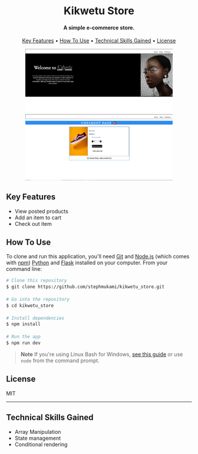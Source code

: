 
<h1 align="center">
  Kikwetu Store
  <br>
</h1>

<h4 align="center">A simple e-commerce store.</h4>
<p align="center">
  <a href="#key-features">Key Features</a> •
  <a href="#how-to-use">How To Use</a> •
  <a href="#tech-skills">Technical Skills Gained</a> •
  <a href="#license">License</a>
</p>
<div align="center">
  
  <img src="https://github.com/stephmukami/kikwetu_store/blob/master/project_pictures/kikwet_2.PNG" alt="sign up page" width="400">
  <img src="https://github.com/stephmukami/kikwetu_store/blob/master/project_pictures/kikwetu_1.PNG" alt="checkout page" width="400">
</div>


## Key Features

- View posted products
- Add an item to cart
- Check out item

## How To Use

To clone and run this application, you'll need [Git](https://git-scm.com) and [Node.js](https://nodejs.org/en/download/) (which comes with [npm](http://npmjs.com)) [Python](https://www.python.org/downloads/) and [Flask](https://flask.palletsprojects.com/en/stable/installation/) installed on your computer. From your command line:

```bash
# Clone this repository
$ git clone https://github.com/stephmukami/kikwetu_store.git

# Go into the repository
$ cd kikwetu_store

# Install dependencies
$ npm install

# Run the app
$ npm run dev


```

> **Note**
> If you're using Linux Bash for Windows, [see this guide](https://www.howtogeek.com/261575/how-to-run-graphical-linux-desktop-applications-from-windows-10s-bash-shell/) or use `node` from the command prompt.

## License

MIT

---
## Technical Skills Gained
- Array Manipulation
- State management
- Conditional rendering
